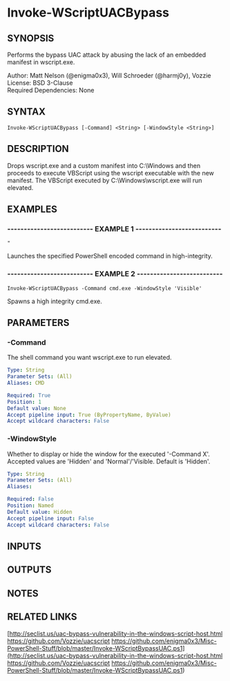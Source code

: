 # Invoke-WScriptUACBypass

## SYNOPSIS
Performs the bypass UAC attack by abusing the lack of an embedded manifest in wscript.exe.

Author: Matt Nelson (@enigma0x3), Will Schroeder (@harmj0y), Vozzie  
License: BSD 3-Clause  
Required Dependencies: None

## SYNTAX

```
Invoke-WScriptUACBypass [-Command] <String> [-WindowStyle <String>]
```

## DESCRIPTION
Drops wscript.exe and a custom manifest into C:\Windows and then proceeds to execute
VBScript using the wscript executable with the new manifest.
The VBScript executed by
C:\Windows\wscript.exe will run elevated.

## EXAMPLES

### -------------------------- EXAMPLE 1 --------------------------
```
"
```

Launches the specified PowerShell encoded command in high-integrity.

### -------------------------- EXAMPLE 2 --------------------------
```
Invoke-WScriptUACBypass -Command cmd.exe -WindowStyle 'Visible'
```

Spawns a high integrity cmd.exe.

## PARAMETERS

### -Command
The shell command you want wscript.exe to run elevated.

```yaml
Type: String
Parameter Sets: (All)
Aliases: CMD

Required: True
Position: 1
Default value: None
Accept pipeline input: True (ByPropertyName, ByValue)
Accept wildcard characters: False
```

### -WindowStyle
Whether to display or hide the window for the executed '-Command X'.
Accepted values are 'Hidden' and 'Normal'/'Visible.
Default is 'Hidden'.

```yaml
Type: String
Parameter Sets: (All)
Aliases: 

Required: False
Position: Named
Default value: Hidden
Accept pipeline input: False
Accept wildcard characters: False
```

## INPUTS

## OUTPUTS

## NOTES

## RELATED LINKS

[http://seclist.us/uac-bypass-vulnerability-in-the-windows-script-host.html
https://github.com/Vozzie/uacscript
https://github.com/enigma0x3/Misc-PowerShell-Stuff/blob/master/Invoke-WScriptBypassUAC.ps1](http://seclist.us/uac-bypass-vulnerability-in-the-windows-script-host.html
https://github.com/Vozzie/uacscript
https://github.com/enigma0x3/Misc-PowerShell-Stuff/blob/master/Invoke-WScriptBypassUAC.ps1)

